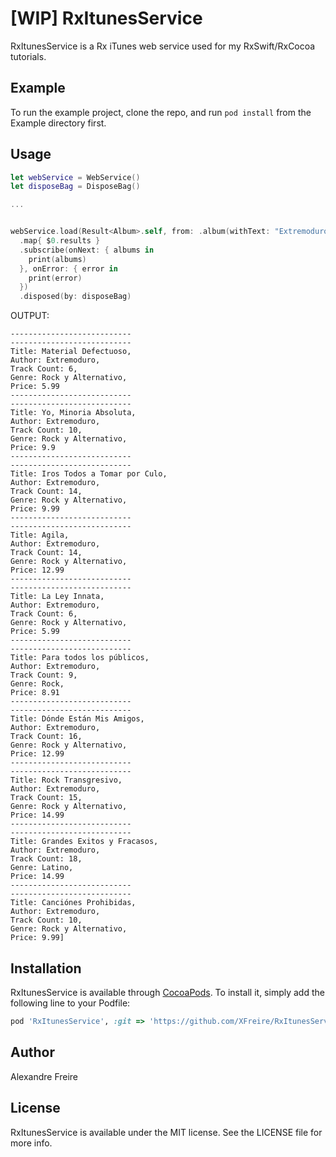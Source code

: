 # [WIP] RxItunesService

RxItunesService is a Rx iTunes web service used for my RxSwift/RxCocoa tutorials.  

## Example

To run the example project, clone the repo, and run `pod install` from the Example directory first.

## Usage 

```swift
let webService = WebService() 
let disposeBag = DisposeBag() 

...


webService.load(Result<Album>.self, from: .album(withText: "Extremoduro", limit: 10))
  .map{ $0.results }
  .subscribe(onNext: { albums in
    print(albums)
  }, onError: { error in
    print(error)
  })
  .disposed(by: disposeBag)
```
OUTPUT: 
```
---------------------------
---------------------------
Title: Material Defectuoso,
Author: Extremoduro,
Track Count: 6,
Genre: Rock y Alternativo,
Price: 5.99
---------------------------
---------------------------
Title: Yo, Minoria Absoluta,
Author: Extremoduro,
Track Count: 10,
Genre: Rock y Alternativo,
Price: 9.9
---------------------------
---------------------------
Title: Iros Todos a Tomar por Culo,
Author: Extremoduro,
Track Count: 14,
Genre: Rock y Alternativo,
Price: 9.99
---------------------------
---------------------------
Title: Agila,
Author: Extremoduro,
Track Count: 14,
Genre: Rock y Alternativo,
Price: 12.99
---------------------------
---------------------------
Title: La Ley Innata,
Author: Extremoduro,
Track Count: 6,
Genre: Rock y Alternativo,
Price: 5.99
---------------------------
---------------------------
Title: Para todos los públicos,
Author: Extremoduro,
Track Count: 9,
Genre: Rock,
Price: 8.91
---------------------------
---------------------------
Title: Dónde Están Mis Amigos,
Author: Extremoduro,
Track Count: 16,
Genre: Rock y Alternativo,
Price: 12.99
---------------------------
---------------------------
Title: Rock Transgresivo,
Author: Extremoduro,
Track Count: 15,
Genre: Rock y Alternativo,
Price: 14.99
---------------------------
---------------------------
Title: Grandes Exitos y Fracasos,
Author: Extremoduro,
Track Count: 18,
Genre: Latino,
Price: 14.99
---------------------------
---------------------------
Title: Canciónes Prohibidas,
Author: Extremoduro,
Track Count: 10,
Genre: Rock y Alternativo,
Price: 9.99]
```
## Installation

RxItunesService is available through [CocoaPods](https://cocoapods.org). To install
it, simply add the following line to your Podfile:

```ruby
pod 'RxItunesService', :git => 'https://github.com/XFreire/RxItunesService', :branch => 'master'
```

## Author

Alexandre Freire

## License

RxItunesService is available under the MIT license. See the LICENSE file for more info.
